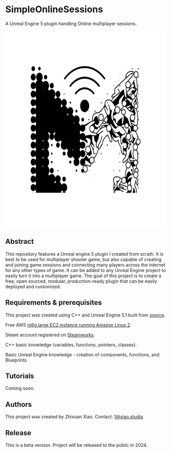 # SimpleOnlineSessions
 A Unreal Engine 5 plugin handling Online multiplayer sessions.

<p align="center">
  <img width="670" height="615" src="https://github.com/Underwater008/SimpleOnlineSessions/blob/main/MLogo.png">
</p>


## Abstract

This repository features a Unreal engine 5 plugin I created from scrath. It is best to be used for multiplayer shooter game, but also capable of creating and joining game sessions and connecting many players across the internet for any other types of game. It can be added to any Unreal Engine project to easily turn it into a multiplayer game. The goal of this project is to create a free, open sourced, modular, production-ready plugin that can be easily deployed and customized.

## Requirements & prerequisites

This project was created using C++ and Unreal Engine 5.1 built from [source]([url](https://github.com/EpicGames/UnrealEngine/tree/release)).

Free AWS [m6g.large EC2 instance running Amazon Linux 2]([url](https://aws.amazon.com/ec2/graviton/)).


Steam account registered on [Steamworks]([url](https://partner.steamgames.com/)).

C++ basic knowledge (variables, functions, pointers, classes).

Basic Unreal Engine knowledge - creation of components, functions, and Blueprints.

## Tutorials

Coming soon.

## Authors

This project was created by Zhixuan Xiao.
Contact: 1@xiao.studio

## Release

This is a beta version.
Project will be released to the public in 2024.
